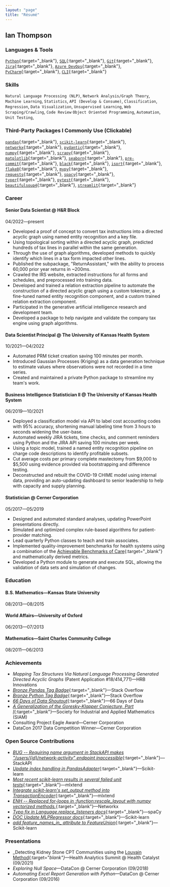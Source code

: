```yaml
---
layout: "page"
title: "Résumé"
---
```


## Ian Thompson

### Languages & Tools
[`Python`](https://www.python.org/){:target="_blank"},
[`SQL`](https://en.wikipedia.org/wiki/SQL){:target="_blank"},
[`Git`](https://git-scm.com/){:target="_blank"},
[`Jira`](https://www.atlassian.com/software/jira){:target="_blank"},
[`Azure DevOps`](https://azure.microsoft.com/en-us/products/devops){:target="_blank"},
[`PyCharm`](https://www.jetbrains.com/pycharm/){:target="_blank"},
[`CLI`](https://en.wikipedia.org/wiki/Command-line_interface){:target="_blank"}

### Skills
`Natural Language Processing (NLP)`, `Network Analysis/Graph Theory`,
`Machine Learning`, `Statistics`, `API (Develop & Consume)`,
`Classification`, `Regression`, `Data Visualization`,
`Unsupervised Learning`, `Web Scraping/Crawling`, `Code Review`
`Object Oriented Programming`, `Automation`, `Unit Testing`,

### Third-Party Packages I Commonly Use (Clickable)
[`pandas`](https://pandas.pydata.org/){:target="_blank"},
[`scikit-learn`](https://scikit-learn.org/stable/index.html){:target="_blank"},
[`networkx`](https://networkx.org/){:target="_blank"},
[`pydantic`](https://docs.pydantic.dev/latest/){:target="_blank"},
[`numpy`](https://numpy.org/){:target="_blank"},
[`scrapy`](https://scrapy.org/){:target="_blank"},
[`matplotlib`](https://matplotlib.org/){:target="_blank"},
[`seaborn`](https://seaborn.pydata.org/index.html){:target="_blank"},
[`pre-commit`](https://pre-commit.com/){:target="_blank"},
[`black`](https://black.readthedocs.io/en/stable/){:target="_blank"},
[`isort`](https://pycqa.github.io/isort/){:target="_blank"},
[`flake8`](https://flake8.pycqa.org/en/latest/){:target="_blank"},
[`mypy`](https://mypy.readthedocs.io/en/latest/){:target="_blank"},
[`requests`](https://requests.readthedocs.io/en/latest/){:target="_blank"},
[`spacy`](https://spacy.io/){:target="_blank"},
[`typer`](https://typer.tiangolo.com/){:target="_blank"},
[`pytest`](https://docs.pytest.org/en/latest/){:target="_blank"},
[`beautifulsoup4`](https://beautiful-soup-4.readthedocs.io/en/latest/#){:target="_blank"},
[`streamlit`](https://streamlit.io/){:target="_blank"}

### Career
#### Senior Data Scientist @ H&R Block
04/2022—present
- Developed a proof of concept to convert tax instructions into a 
  directed acyclic graph using named entity recognition and a key file.
- Using topological sorting within a directed acyclic graph, predicted
  hundreds of tax lines in parallel within the same generation. 
- Through the use of graph algorithms, developed methods to quickly 
  identify which lines in a tax form impacted other lines.
- Published the subpackage, "ReturnAssistant," with the ability to 
  process 60,000 prior year returns in ~200ms.
- Crawled the IRS website, extracted instructions for all forms and 
  schedules, and preprocessed into training data.
- Developed and trained a relation extraction pipeline to automate 
  the construction of a directed acyclic graph using a custom 
  tokenizer, a fine-tuned named entity recognition component, and a 
  custom trained relation extraction component.
- Participated in the generative artificial intelligence research and 
  development team.
- Developed a package to help navigate and validate the company tax
  engine using graph algorithms.

#### Data Scientist Principal @ The University of Kansas Health System
10/2021—04/2022
- Automated PRM ticket creation saving 100 minutes per month.
- Introduced Gaussian Processes (Kriging) as a data generation
  technique to estimate values where observations were not recorded in
  a time series.
- Created and maintained a private Python package to streamline my
  team's work.

#### Business Intelligence Statistician II @ The University of Kansas Health System
06/2019—10/2021
- Deployed a classification model via API to label cost accounting
  codes with 95% accuracy, shortening manual labeling time from 3 hours
  to seconds widening the user-base.
- Automated weekly JIRA tickets, time checks, and comment reminders
  using Python and the JIRA API saving 100 minutes per week.
- Using a topic model, trained a named entity recognition pipeline on
  charge code descriptions to identify profitable subsets.
- Cut average costs per primary complete mastectomy from $9,000 to
  $5,500 using evidence provided via bootstrapping and difference
  testing.
- Deconstructed and rebuilt the COVID-19 CHIME model using internal
  data, providing an auto-updating dashboard to senior leadership to
  help with capacity and supply planning.

#### Statistician @ Cerner Corporation
05/2017—05/2019
- Designed and automated standard analyses, updating PowerPoint
  presentations directly.
- Simulated and optimized complex rule-based algorithms for
  patient-provider matching.
- Lead quarterly Python classes to teach and train associates.
- Implemented quality-improvement benchmarks for health systems using a
  combination of the
  [Achievable Benchmarks of Care](https://pubmed.ncbi.nlm.nih.gov/10461579/){:target="_blank"}
  and mathematically derived metrics.
- Developed a Python module to generate and execute SQL, allowing the
  validation of data sets and simulation of changes.

### Education
#### B.S. Mathematics—Kansas State University
08/2013—08/2015

#### World Affairs—University of Oxford
06/2013—07/2013

#### Mathematics—Saint Charles Community College
08/2011—06/2013

### Achievements
- _Mapping Tax Structures Via Natural Language Processing Generated Directed Acyclic Graphs_ (Patent Application #18/414,771)—HRB
 Innovations
- [_Bronze Pandas Tag Badge_](https://stackoverflow.com/help/badges/1914/pandas?userid=6509519){:target="_blank"}—Stack
Overflow
- [_Bronze Python Tag Badge_](https://stackoverflow.com/help/badges/267/python?userid=6509519){:target="_blank"}—Stack
Overflow
- [_66 Days of Data Shoutout_](https://www.linkedin.com/posts/navidmashinchi_66daysofdata-66daysofdata-datascience-activity-6775646328463745024-v2RS/){:target="_blank"}—66
Days of Data
- [_A Generalization of the Goresky-Klapper Conjecture, Part I_](https://doi.org/10.1137/18M1186381){:target="_blank"}—Society
for Industrial and Applied Mathematics (SIAM)
- Consulting Project Eagle Award—Cerner Corporation
- DataCon 2017 Data Competition Winner—Cerner Corporation

### Open Source Contributions
- [_BUG -- Requiring name argument in StackAPI makes "/users/{id}/network-activity" endpoint inaccessible_](https://github.com/AWegnerGitHub/stackapi/issues/52){:target="_blank"}—StackAPI
- [_Update index handling in PandasAdapter_](https://github.com/scikit-learn/scikit-learn/issues/28731){:target="_blank"}—Scikit-learn
- [_Most recent scikit-learn results in several failed unit tests_](https://github.com/rasbt/mlxtend/issues/1090){:target="_blank"}—mlxtend
- [_Integrate scikit-learn's set_output method into TransactionEncoder_](https://github.com/rasbt/mlxtend/issues/1085){:target="_blank"}—mlxtend
- [_ENH -- Replaced for-loops in :function:rescale_layout with numpy vectorized methods._](https://github.com/networkx/networkx/pull/6879){:target="_blank"}—Networkx
- [_Typo fix in Language.replace_listeners docs_](https://github.com/explosion/spaCy/pull/12823){:target="_blank"}—spaCy
- [_DOC Update MLPRegressor docs_](https://github.com/scikit-learn/scikit-learn/pull/25556){:target="_blank"}—Scikit-learn
- [*add feature_names_in_ attribute to FeatureUnion*](https://github.com/scikit-learn/scikit-learn/issues/24754){:target="_blank"}—Scikit-learn

### Presentations
- _Detecting Kidney Stone CPT Communities using the [Louvain Method](https://en.wikipedia.org/wiki/Louvain_method){:target="_blank"}_—Health
Analytics Summit @ Health Catalyst (09/2021)
- _Exploring Null Space_—DataCon
@ Cerner Corporation (09/2018)
- _Automating Excel Report Generation with Python_—DataCon
@ Cerner Corporation (09/2016)